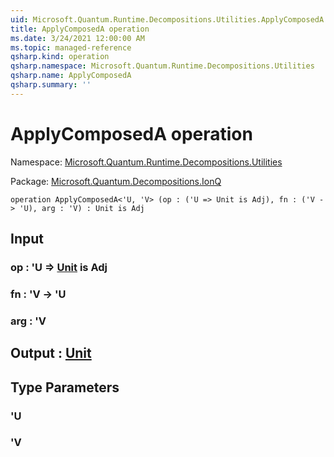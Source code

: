 ```yaml
---
uid: Microsoft.Quantum.Runtime.Decompositions.Utilities.ApplyComposedA
title: ApplyComposedA operation
ms.date: 3/24/2021 12:00:00 AM
ms.topic: managed-reference
qsharp.kind: operation
qsharp.namespace: Microsoft.Quantum.Runtime.Decompositions.Utilities
qsharp.name: ApplyComposedA
qsharp.summary: ''
---
```


# ApplyComposedA operation

Namespace: [Microsoft.Quantum.Runtime.Decompositions.Utilities](xref:Microsoft.Quantum.Runtime.Decompositions.Utilities)

Package: [Microsoft.Quantum.Decompositions.IonQ](https://nuget.org/packages/Microsoft.Quantum.Decompositions.IonQ)




```qsharp
operation ApplyComposedA<'U, 'V> (op : ('U => Unit is Adj), fn : ('V -> 'U), arg : 'V) : Unit is Adj
```


## Input

### op : 'U => [Unit](xref:microsoft.quantum.lang-ref.unit)  is Adj




### fn : 'V -> 'U




### arg : 'V





## Output : [Unit](xref:microsoft.quantum.lang-ref.unit)



## Type Parameters

### 'U


### 'V


